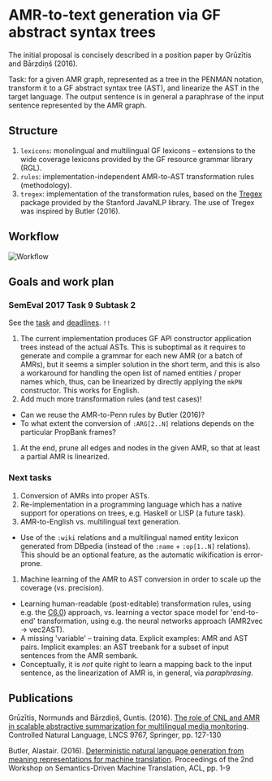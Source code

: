 # AMR-to-text generation via GF abstract syntax trees

The initial proposal is concisely described in a position paper by Grūzītis and Bārzdiņš (2016).

Task: for a given AMR graph, represented as a tree in the PENMAN notation, transform it to a GF abstract syntax tree (AST), and linearize the AST in the target language. The output sentence is in general a paraphrase of the input sentence represented by the AMR graph.


## Structure

1. `lexicons`: monolingual and multilingual GF lexicons &ndash; extensions to the wide coverage lexicons provided by the GF resource grammar library (RGL).
1. `rules`: implementation-independent AMR-to-AST transformation rules (methodology).
1. `tregex`: implementation of the transformation rules, based on the [Tregex](http://nlp.stanford.edu/software/tregex.html) package provided by the Stanford JavaNLP library. The use of Tregex was inspired by Butler (2016).


## Workflow

![Workflow](workflow.png)


## Goals and work plan

### SemEval 2017 Task 9 Subtask 2

See the [task](http://alt.qcri.org/semeval2017/task9/) and [deadlines](http://alt.qcri.org/semeval2017/task9/index.php?id=important-dates). `!!`

1. The current implementation produces GF API constructor application trees instead of the actual ASTs. This is suboptimal as it requires to generate and compile a grammar for each new AMR (or a batch of AMRs), but it seems a simpler solution in the short term, and this is also a workaround for handling the open list of named entities / proper names which, thus, can be linearized by directly applying the `mkPN` constructor. This works for English.
1. Add much more transformation rules (and test cases)!
  * Can we reuse the AMR-to-Penn rules by Butler (2016)?
  * To what extent the conversion of `:ARG[2..N]` relations depends on the particular PropBank frames?
1. At the end, prune all edges and nodes in the given AMR, so that at least a partial AMR is linearized.

### Next tasks

1. Conversion of AMRs into proper ASTs.
1. Re-implementation in a programming language which has a native support for operations on trees, e.g. Haskell or LISP (a future task).
1. AMR-to-English vs. multilingual text generation.
  * Use of the `:wiki` relations and a multilingual named entity lexicon generated from DBpedia (instead of the `:name` + `:op[1..N]` relations). This should be an optional feature, as the automatic wikification is error-prone.
1. Machine learning of the AMR to AST conversion in order to scale up the coverage (vs. precision).
  * Learning human-readable (post-editable) transformation rules, using e.g. the [C6.0](http://c60.ailab.lv/)) approach, vs. learning a vector space model for 'end-to-end' transformation, using e.g. the neural networks approach (AMR2vec &rarr; vec2AST).
  * A missing 'variable' &ndash; training data. Explicit examples: AMR and AST pairs. Implicit examples: an AST treebank for a subset of input sentences from the AMR sembank.
  * Conceptually, it is *not* quite right to learn a mapping back to the input sentence, as the linearization of AMR is, in general, via *paraphrasing*.

## Publications

Grūzītis, Normunds and Bārzdiņš, Guntis. (2016). [The role of CNL and AMR in scalable abstractive summarization for multilingual media monitoring](http://arxiv.org/abs/1606.05994). Controlled Natural Language, LNCS 9767, Springer, pp. 127-130

Butler, Alastair. (2016). [Deterministic natural language generation from meaning representations for machine translation](http://aclweb.org/anthology/W/W16/W16-0601.pdf). Proceedings of the 2nd Workshop on Semantics-Driven Machine Translation, ACL, pp. 1-9
